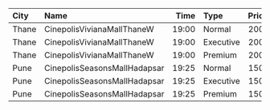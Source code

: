 | City  | Name                         |  Time | Type      | Price | Capacity | Booked |
| :---- | :--------------------------- | ----: | :-------- | ----: | -------: | -----: |
| Thane | CinepolisVivianaMallThaneW   | 19:00 | Normal    |  200₹ |       24 |     12 |
| Thane | CinepolisVivianaMallThaneW   | 19:00 | Executive |  200₹ |       72 |     37 |
| Thane | CinepolisVivianaMallThaneW   | 19:00 | Premium   |  200₹ |       12 |     12 |
| Pune  | CinepolisSeasonsMallHadapsar | 19:25 | Normal    |  150₹ |       11 |      0 |
| Pune  | CinepolisSeasonsMallHadapsar | 19:25 | Executive |  150₹ |       34 |     27 |
| Pune  | CinepolisSeasonsMallHadapsar | 19:25 | Premium   |  150₹ |       20 |      5 |